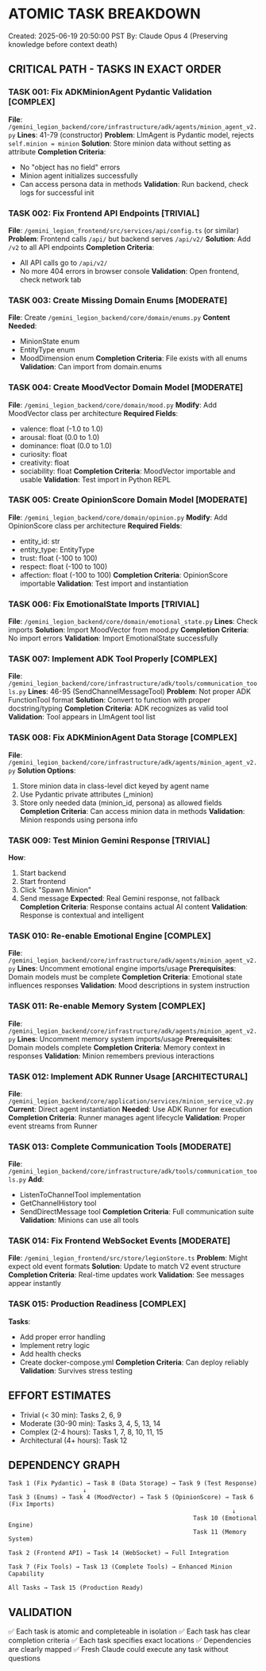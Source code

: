 # ATOMIC TASK BREAKDOWN

Created: 2025-06-19 20:50:00 PST
By: Claude Opus 4 (Preserving knowledge before context death)

## CRITICAL PATH - TASKS IN EXACT ORDER

### TASK 001: Fix ADKMinionAgent Pydantic Validation [COMPLEX]
**File**: `/gemini_legion_backend/core/infrastructure/adk/agents/minion_agent_v2.py`
**Lines**: 41-79 (constructor)
**Problem**: LlmAgent is Pydantic model, rejects `self.minion = minion`
**Solution**: Store minion data without setting as attribute
**Completion Criteria**: 
- No "object has no field" errors
- Minion agent initializes successfully
- Can access persona data in methods
**Validation**: Run backend, check logs for successful init

### TASK 002: Fix Frontend API Endpoints [TRIVIAL]
**File**: `/gemini_legion_frontend/src/services/api/config.ts` (or similar)
**Problem**: Frontend calls `/api/` but backend serves `/api/v2/`
**Solution**: Add `/v2` to all API endpoints
**Completion Criteria**:
- All API calls go to `/api/v2/`
- No more 404 errors in browser console
**Validation**: Open frontend, check network tab

### TASK 003: Create Missing Domain Enums [MODERATE]
**File**: Create `/gemini_legion_backend/core/domain/enums.py`
**Content Needed**:
- MinionState enum
- EntityType enum
- MoodDimension enum
**Completion Criteria**: File exists with all enums
**Validation**: Can import from domain.enums

### TASK 004: Create MoodVector Domain Model [MODERATE]
**File**: `/gemini_legion_backend/core/domain/mood.py`
**Modify**: Add MoodVector class per architecture
**Required Fields**:
- valence: float (-1.0 to 1.0)
- arousal: float (0.0 to 1.0)
- dominance: float (0.0 to 1.0)
- curiosity: float
- creativity: float
- sociability: float
**Completion Criteria**: MoodVector importable and usable
**Validation**: Test import in Python REPL

### TASK 005: Create OpinionScore Domain Model [MODERATE]
**File**: `/gemini_legion_backend/core/domain/opinion.py`
**Modify**: Add OpinionScore class per architecture
**Required Fields**:
- entity_id: str
- entity_type: EntityType
- trust: float (-100 to 100)
- respect: float (-100 to 100)
- affection: float (-100 to 100)
**Completion Criteria**: OpinionScore importable
**Validation**: Test import and instantiation

### TASK 006: Fix EmotionalState Imports [TRIVIAL]
**File**: `/gemini_legion_backend/core/domain/emotional_state.py`
**Lines**: Check imports
**Solution**: Import MoodVector from mood.py
**Completion Criteria**: No import errors
**Validation**: Import EmotionalState successfully

### TASK 007: Implement ADK Tool Properly [COMPLEX]
**File**: `/gemini_legion_backend/core/infrastructure/adk/tools/communication_tools.py`
**Lines**: 46-95 (SendChannelMessageTool)
**Problem**: Not proper ADK FunctionTool format
**Solution**: Convert to function with proper docstring/typing
**Completion Criteria**: ADK recognizes as valid tool
**Validation**: Tool appears in LlmAgent tool list

### TASK 008: Fix ADKMinionAgent Data Storage [COMPLEX]
**File**: `/gemini_legion_backend/core/infrastructure/adk/agents/minion_agent_v2.py`
**Solution Options**:
1. Store minion data in class-level dict keyed by agent name
2. Use Pydantic private attributes (_minion)
3. Store only needed data (minion_id, persona) as allowed fields
**Completion Criteria**: Can access minion data in methods
**Validation**: Minion responds using persona info

### TASK 009: Test Minion Gemini Response [TRIVIAL]
**How**: 
1. Start backend
2. Start frontend
3. Click "Spawn Minion"
4. Send message
**Expected**: Real Gemini response, not fallback
**Completion Criteria**: Response contains actual AI content
**Validation**: Response is contextual and intelligent

### TASK 010: Re-enable Emotional Engine [COMPLEX]
**File**: `/gemini_legion_backend/core/infrastructure/adk/agents/minion_agent_v2.py`
**Lines**: Uncomment emotional engine imports/usage
**Prerequisites**: Domain models must be complete
**Completion Criteria**: Emotional state influences responses
**Validation**: Mood descriptions in system instruction

### TASK 011: Re-enable Memory System [COMPLEX]  
**File**: `/gemini_legion_backend/core/infrastructure/adk/agents/minion_agent_v2.py`
**Lines**: Uncomment memory system imports/usage
**Prerequisites**: Domain models complete
**Completion Criteria**: Memory context in responses
**Validation**: Minion remembers previous interactions

### TASK 012: Implement ADK Runner Usage [ARCHITECTURAL]
**File**: `/gemini_legion_backend/core/application/services/minion_service_v2.py`
**Current**: Direct agent instantiation
**Needed**: Use ADK Runner for execution
**Completion Criteria**: Runner manages agent lifecycle
**Validation**: Proper event streams from Runner

### TASK 013: Complete Communication Tools [MODERATE]
**File**: `/gemini_legion_backend/core/infrastructure/adk/tools/communication_tools.py`
**Add**: 
- ListenToChannelTool implementation
- GetChannelHistory tool
- SendDirectMessage tool
**Completion Criteria**: Full communication suite
**Validation**: Minions can use all tools

### TASK 014: Fix Frontend WebSocket Events [MODERATE]
**File**: `/gemini_legion_frontend/src/store/legionStore.ts`
**Problem**: Might expect old event formats
**Solution**: Update to match V2 event structure
**Completion Criteria**: Real-time updates work
**Validation**: See messages appear instantly

### TASK 015: Production Readiness [COMPLEX]
**Tasks**:
- Add proper error handling
- Implement retry logic
- Add health checks
- Create docker-compose.yml
**Completion Criteria**: Can deploy reliably
**Validation**: Survives stress testing

## EFFORT ESTIMATES
- Trivial (< 30 min): Tasks 2, 6, 9
- Moderate (30-90 min): Tasks 3, 4, 5, 13, 14
- Complex (2-4 hours): Tasks 1, 7, 8, 10, 11, 15
- Architectural (4+ hours): Task 12

## DEPENDENCY GRAPH
```
Task 1 (Fix Pydantic) → Task 8 (Data Storage) → Task 9 (Test Response)
                     ↓
Task 3 (Enums) → Task 4 (MoodVector) → Task 5 (OpinionScore) → Task 6 (Fix Imports)
                                                               ↓
                                                    Task 10 (Emotional Engine)
                                                    Task 11 (Memory System)

Task 2 (Frontend API) → Task 14 (WebSocket) → Full Integration

Task 7 (Fix Tools) → Task 13 (Complete Tools) → Enhanced Minion Capability

All Tasks → Task 15 (Production Ready)
```

## VALIDATION
✅ Each task is atomic and completeable in isolation
✅ Each task has clear completion criteria
✅ Each task specifies exact locations
✅ Dependencies are clearly mapped
✅ Fresh Claude could execute any task without questions
